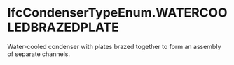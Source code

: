 IfcCondenserTypeEnum.WATERCOOLEDBRAZEDPLATE
===========================================
Water-cooled condenser with plates brazed together to form an assembly of
separate channels.


